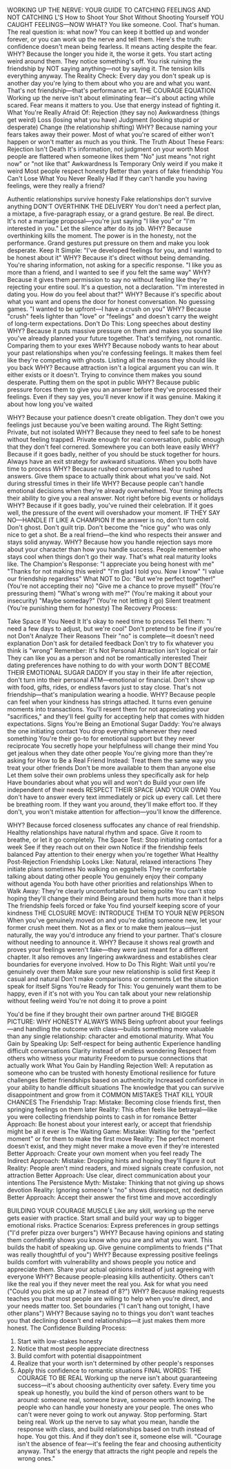 WORKING UP THE NERVE: YOUR GUIDE TO CATCHING
FEELINGS AND NOT CATCHING L'S
How to Shoot Your Shot Without Shooting Yourself
YOU CAUGHT FEELINGS—NOW WHAT?
You like someone. Cool. That's human. The real question is: what now? You can keep it bottled up
and wonder forever, or you can work up the nerve and tell them. Here's the truth: confidence doesn't
mean being fearless. It means acting despite the fear.
WHY? Because the longer you hide it, the worse it gets. You start acting weird around them. They
notice something's off. You risk ruining the friendship by NOT saying anything—not by saying it.
The tension kills everything anyway.
The Reality Check: Every day you don't speak up is another day you're lying to them about who
you are and what you want. That's not friendship—that's performance art.
THE COURAGE EQUATION
Working up the nerve isn't about eliminating fear—it's about acting while scared. Fear means it
matters to you. Use that energy instead of fighting it.
What You're Really Afraid Of:
Rejection (they say no)
Awkwardness (things get weird)
Loss (losing what you have)
Judgment (looking stupid or desperate)
Change (the relationship shifting)
WHY? Because naming your fears takes away their power. Most of what you're scared of either
won't happen or won't matter as much as you think.
The Truth About These Fears:
Rejection Isn't Death
It's information, not judgment on your worth
Most people are flattered when someone likes them
"No" just means "not right now" or "not like that"
Awkwardness Is Temporary
Only weird if you make it weird
Most people respect honesty
Better than years of fake friendship
You Can't Lose What You Never Really Had
If they can't handle you having feelings, were they really a friend?

Authentic relationships survive honesty
Fake relationships don't survive anything
DON'T OVERTHINK THE DELIVERY
You don't need a perfect plan, a mixtape, a five-paragraph essay, or a grand gesture. Be real. Be
direct. It's not a marriage proposal—you're just saying "I like you" or "I'm interested in you." Let the
silence after do its job.
WHY? Because overthinking kills the moment. The power is in the honesty, not the performance.
Grand gestures put pressure on them and make you look desperate.
Keep It Simple:
"I've developed feelings for you, and I wanted to be honest about it"
WHY? Because it's direct without being demanding. You're sharing information, not asking for a
specific response.
"I like you as more than a friend, and I wanted to see if you felt the same way"
WHY? Because it gives them permission to say no without feeling like they're rejecting your
entire soul. It's a question, not a declaration.
"I'm interested in dating you. How do you feel about that?"
WHY? Because it's specific about what you want and opens the door for honest conversation. No
guessing games.
"I wanted to be upfront—I have a crush on you"
WHY? Because "crush" feels lighter than "love" or "feelings" and doesn't carry the weight of
long-term expectations.
Don't Do This:
Long speeches about destiny
WHY? Because it puts massive pressure on them and makes you sound like you've already
planned your future together. That's terrifying, not romantic.
Comparing them to your exes
WHY? Because nobody wants to hear about your past relationships when you're confessing
feelings. It makes them feel like they're competing with ghosts.
Listing all the reasons they should like you back
WHY? Because attraction isn't a logical argument you can win. It either exists or it doesn't. Trying
to convince them makes you sound desperate.
Putting them on the spot in public
WHY? Because public pressure forces them to give you an answer before they've processed their
feelings. Even if they say yes, you'll never know if it was genuine.
Making it about how long you've waited

WHY? Because your patience doesn't create obligation. They don't owe you feelings just
because you've been waiting around.
The Right Setting:
Private, but not isolated
WHY? Because they need to feel safe to be honest without feeling trapped. Private enough for
real conversation, public enough that they don't feel cornered.
Somewhere you can both leave easily
WHY? Because if it goes badly, neither of you should be stuck together for hours. Always have an
exit strategy for awkward situations.
When you both have time to process
WHY? Because rushed conversations lead to rushed answers. Give them space to actually think
about what you've said.
Not during stressful times in their life
WHY? Because people can't handle emotional decisions when they're already overwhelmed.
Your timing affects their ability to give you a real answer.
Not right before big events or holidays
WHY? Because if it goes badly, you've ruined their celebration. If it goes well, the pressure of the
event will overshadow your moment.
IF THEY SAY NO—HANDLE IT LIKE A CHAMPION
If the answer is no, don't turn cold. Don't ghost. Don't guilt trip. Don't become the "nice guy" who
was only nice to get a shot. Be a real friend—the kind who respects their answer and stays solid
anyway.
WHY? Because how you handle rejection says more about your character than how you handle
success. People remember who stays cool when things don't go their way. That's what real
maturity looks like.
The Champion's Response:
"I appreciate you being honest with me"
"Thanks for not making this weird"
"I'm glad I told you. Now I know"
"I value our friendship regardless"
What NOT to Do:
"But we're perfect together!" (You're not accepting their no)
"Give me a chance to prove myself" (You're pressuring them)
"What's wrong with me?" (You're making it about your insecurity)
"Maybe someday?" (You're not letting it go)
Silent treatment (You're punishing them for honesty)
The Recovery Process:

Take Space If You Need It
It's okay to need time to process
Tell them: "I need a few days to adjust, but we're cool"
Don't pretend to be fine if you're not
Don't Analyze Their Reasons
Their "no" is complete—it doesn't need explanation
Don't ask for detailed feedback
Don't try to fix whatever you think is "wrong"
Remember: It's Not Personal
Attraction isn't logical or fair
They can like you as a person and not be romantically interested
Their dating preferences have nothing to do with your worth
DON'T BECOME THEIR EMOTIONAL SUGAR DADDY
If you stay in their life after rejection, don't turn into their personal ATM—emotional or financial.
Don't show up with food, gifts, rides, or endless favors just to stay close. That's not friendship—that's
manipulation wearing a hoodie.
WHY? Because people can feel when your kindness has strings attached. It turns even genuine
moments into transactions. You'll resent them for not appreciating your "sacrifices," and they'll
feel guilty for accepting help that comes with hidden expectations.
Signs You're Being an Emotional Sugar Daddy:
You're always the one initiating contact
You drop everything whenever they need something
You're their go-to for emotional support but they never reciprocate
You secretly hope your helpfulness will change their mind
You get jealous when they date other people
You're giving more than they're asking for
How to Be a Real Friend Instead:
Treat them the same way you treat your other friends
Don't be more available to them than anyone else
Let them solve their own problems unless they specifically ask for help
Have boundaries about what you will and won't do
Build your own life independent of their needs
RESPECT THEIR SPACE (AND YOUR OWN)
You don't have to answer every text immediately or pick up every call. Let there be breathing room.
If they want you around, they'll make effort too. If they don't, you won't mistake attention for
affection—you'll know the difference.

WHY? Because forced closeness suffocates any chance of real friendship. Healthy relationships
have natural rhythm and space. Give it room to breathe, or let it go completely.
The Space Test:
Stop initiating contact for a week
See if they reach out on their own
Notice if the friendship feels balanced
Pay attention to their energy when you're together
What Healthy Post-Rejection Friendship Looks Like:
Natural, relaxed interactions
They initiate plans sometimes
No walking on eggshells
They're comfortable talking about dating other people
You genuinely enjoy their company without agenda
You both have other priorities and relationships
When to Walk Away:
They're clearly uncomfortable but being polite
You can't stop hoping they'll change their mind
Being around them hurts more than it helps
The friendship feels forced or fake
You find yourself keeping score of your kindness
THE CLOSURE MOVE: INTRODUCE THEM TO YOUR NEW PERSON
When you've genuinely moved on and you're dating someone new, let your former crush meet
them. Not as a flex or to make them jealous—just naturally, the way you'd introduce any friend to
your partner. That's closure without needing to announce it.
WHY? Because it shows real growth and proves your feelings weren't fake—they were just meant
for a different chapter. It also removes any lingering awkwardness and establishes clear
boundaries for everyone involved.
How to Do This Right:
Wait until you're genuinely over them
Make sure your new relationship is solid first
Keep it casual and natural
Don't make comparisons or comments
Let the situation speak for itself
Signs You're Ready for This:
You genuinely want them to be happy, even if it's not with you
You can talk about your new relationship without feeling weird
You're not doing it to prove a point

You'd be fine if they brought their own partner around
THE BIGGER PICTURE: WHY HONESTY ALWAYS WINS
Being upfront about your feelings—and handling the outcome with class—builds something more
valuable than any single relationship: character and emotional maturity.
What You Gain by Speaking Up:
Self-respect for being authentic
Experience handling difficult conversations
Clarity instead of endless wondering
Respect from others who witness your maturity
Freedom to pursue connections that actually work
What You Gain by Handling Rejection Well:
A reputation as someone who can be trusted with honesty
Emotional resilience for future challenges
Better friendships based on authenticity
Increased confidence in your ability to handle difficult situations
The knowledge that you can survive disappointment and grow from it
COMMON MISTAKES THAT KILL YOUR CHANCES
The Friendship Trap:
Mistake: Becoming close friends first, then springing feelings on them later Reality: This often feels
like betrayal—like you were collecting friendship points to cash in for romance
Better Approach: Be honest about your interest early, or accept that friendship might be all it ever
is
The Waiting Game:
Mistake: Waiting for the "perfect moment" or for them to make the first move Reality: The perfect
moment doesn't exist, and they might never make a move even if they're interested
Better Approach: Create your own moment when you feel ready
The Indirect Approach:
Mistake: Dropping hints and hoping they'll figure it out Reality: People aren't mind readers, and
mixed signals create confusion, not attraction
Better Approach: Use clear, direct communication about your intentions
The Persistence Myth:
Mistake: Thinking that not giving up shows devotion Reality: Ignoring someone's "no" shows
disrespect, not dedication
Better Approach: Accept their answer the first time and move accordingly

BUILDING YOUR COURAGE MUSCLE
Like any skill, working up the nerve gets easier with practice. Start small and build your way up to
bigger emotional risks.
Practice Scenarios:
Express preferences in group settings ("I'd prefer pizza over burgers")
WHY? Because having opinions and stating them confidently shows you know who you are and
what you want. This builds the habit of speaking up.
Give genuine compliments to friends ("That was really thoughtful of you")
WHY? Because expressing positive feelings builds comfort with vulnerability and shows people
you notice and appreciate them.
Share your actual opinions instead of just agreeing with everyone
WHY? Because people-pleasing kills authenticity. Others can't like the real you if they never meet
the real you.
Ask for what you need ("Could you pick me up at 7 instead of 8?")
WHY? Because making requests teaches you that most people are willing to help when you're
direct, and your needs matter too.
Set boundaries ("I can't hang out tonight, I have other plans")
WHY? Because saying no to things you don't want teaches you that declining doesn't end
relationships—it just makes them more honest.
The Confidence Building Process:
1. Start with low-stakes honesty
2. Notice that most people appreciate directness
3. Build comfort with potential disappointment
4. Realize that your worth isn't determined by other people's responses
5. Apply this confidence to romantic situations
FINAL WORDS: THE COURAGE TO BE REAL
Working up the nerve isn't about guaranteeing success—it's about choosing authenticity over safety.
Every time you speak up honestly, you build the kind of person others want to be around: someone
real, someone brave, someone worth knowing.
The people who can handle your honesty are your people. The ones who can't were never
going to work out anyway.
Stop performing. Start being real. Work up the nerve to say what you mean, handle the response
with class, and build relationships based on truth instead of hope.
You got this. And if they don't see it, someone else will.
"Courage isn't the absence of fear—it's feeling the fear and choosing authenticity anyway. That's the
energy that attracts the right people and repels the wrong ones."
